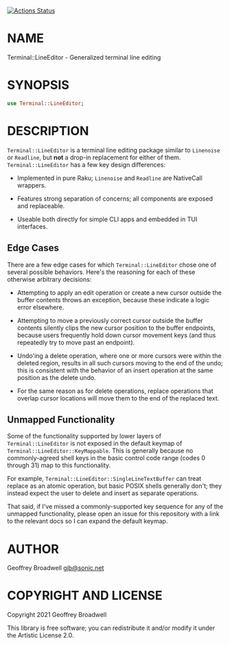 [![Actions Status](https://github.com/japhb/Terminal-LineEditor/workflows/test/badge.svg)](https://github.com/japhb/Terminal-LineEditor/actions)

NAME
====

Terminal::LineEditor - Generalized terminal line editing

SYNOPSIS
========

```raku
use Terminal::LineEditor;
```

DESCRIPTION
===========

`Terminal::LineEditor` is a terminal line editing package similar to `Linenoise` or `Readline`, but **not** a drop-in replacement for either of them. `Terminal::LineEditor` has a few key design differences:

  * Implemented in pure Raku; `Linenoise` and `Readline` are NativeCall wrappers.

  * Features strong separation of concerns; all components are exposed and replaceable.

  * Useable both directly for simple CLI apps and embedded in TUI interfaces.

Edge Cases
----------

There are a few edge cases for which `Terminal::LineEditor` chose one of several possible behaviors. Here's the reasoning for each of these otherwise arbitrary decisions:

  * Attempting to apply an edit operation or create a new cursor outside the buffer contents throws an exception, because these indicate a logic error elsewhere.

  * Attempting to move a previously correct cursor outside the buffer contents silently clips the new cursor position to the buffer endpoints, because users frequently hold down cursor movement keys (and thus repeatedly try to move past an endpoint).

  * Undo'ing a delete operation, where one or more cursors were within the deleted region, results in all such cursors moving to the end of the undo; this is consistent with the behavior of an insert operation at the same position as the delete undo.

  * For the same reason as for delete operations, replace operations that overlap cursor locations will move them to the end of the replaced text.

Unmapped Functionality
----------------------

Some of the functionality supported by lower layers of `Terminal::LineEditor` is not exposed in the default keymap of `Terminal::LineEditor::KeyMappable`. This is generally because no commonly-agreed shell keys in the basic control code range (codes 0 through 31) map to this functionality.

For example, `Terminal::LineEditor::SingleLineTextBuffer` can treat replace as an atomic operation, but basic POSIX shells generally don't; they instead expect the user to delete and insert as separate operations.

That said, if I've missed a commonly-supported key sequence for any of the unmapped functionality, please open an issue for this repository with a link to the relevant docs so I can expand the default keymap.

AUTHOR
======

Geoffrey Broadwell <gjb@sonic.net>

COPYRIGHT AND LICENSE
=====================

Copyright 2021 Geoffrey Broadwell

This library is free software; you can redistribute it and/or modify it under the Artistic License 2.0.

